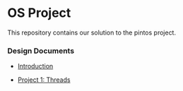 # OS Project

This repository contains our solution to the pintos project.

### Design Documents

* [Introduction](https://github.com/AliElneklawy/OS-project-pintOS/blob/main/Design%20documents/Introduction.md)

* [Project 1: Threads](https://github.com/AliElneklawy/OS-project-pintOS/blob/main/Design%20documents/project%201.md)
